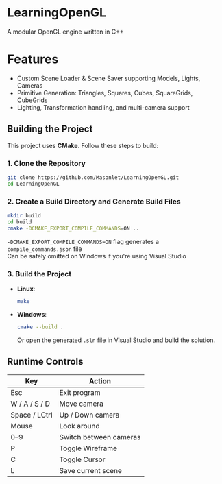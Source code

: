 # LearningOpenGL
A modular OpenGL engine written in C++

# Features
- Custom Scene Loader & Scene Saver supporting Models, Lights, Cameras
- Primitive Generation: Triangles, Squares, Cubes, SquareGrids, CubeGrids
- Lighting, Transformation handling, and multi-camera support

## Building the Project
This project uses **CMake**. Follow these steps to build:

### 1. Clone the Repository
```bash
git clone https://github.com/Masonlet/LearningOpenGL.git
cd LearningOpenGL
```

### 2. Create a Build Directory and Generate Build Files
```bash
mkdir build
cd build 
cmake -DCMAKE_EXPORT_COMPILE_COMMANDS=ON ..
```
`-DCMAKE_EXPORT_COMPILE_COMMANDS=ON` flag generates a `compile_commands.json` file  
Can be safely omitted on Windows if you're using Visual Studio

### 3. Build the Project
- **Linux**:
  ```bash
  make
  ```

- **Windows**:
  ```bash
  cmake --build .
  ```
  Or open the generated `.sln` file in Visual Studio and build the solution.

## Runtime Controls  
| **Key**       | **Action**             |
| ------------- | ---------------------- |
| Esc           | Exit program           |
| W / A / S / D | Move camera            |
| Space / LCtrl | Up / Down camera       |
| Mouse         | Look around            |
| 0–9           | Switch between cameras |
| P             | Toggle Wireframe       |
| C             | Toggle Cursor          |
| L             | Save current scene     |

  
